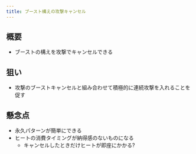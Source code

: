 ```yaml
---
title: ブースト構えの攻撃キャンセル
---
```


## 概要
* ブーストの構えを攻撃でキャンセルできる

## 狙い
* 攻撃のブーストキャンセルと組み合わせて積極的に連続攻撃を入れることを促す

## 懸念点
* 永久パターンが簡単にできる
* ヒートの消費タイミングが納得感のないものになる
    * キャンセルしたときだけヒートが即座にかかる?